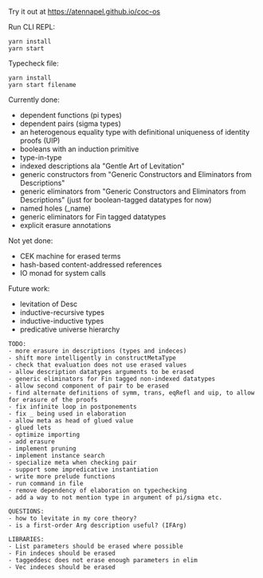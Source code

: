 Try it out at https://atennapel.github.io/coc-os

Run CLI REPL:
```
yarn install
yarn start
```

Typecheck file:
```
yarn install
yarn start filename
```

Currently done:
- dependent functions (pi types)
- dependent pairs (sigma types)
- an heterogenous equality type with definitional uniqueness of identity proofs (UIP)
- booleans with an induction primitive
- type-in-type
- indexed descriptions ala "Gentle Art of Levitation"
- generic constructors from "Generic Constructors and Eliminators from Descriptions"
- generic eliminators from "Generic Constructors and Eliminators from Descriptions" (just for boolean-tagged datatypes for now)
- named holes (_name)
- generic eliminators for Fin tagged datatypes
- explicit erasure annotations

Not yet done:
- CEK machine for erased terms
- hash-based content-addressed references
- IO monad for system calls

Future work:
- levitation of Desc
- inductive-recursive types
- inductive-inductive types
- predicative universe hierarchy

```
TODO:
- more erasure in descriptions (types and indeces)
- shift more intelligently in constructMetaType
- check that evaluation does not use erased values
- allow description datatypes arguments to be erased
- generic eliminators for Fin tagged non-indexed datatypes
- allow second component of pair to be erased
- find alternate definitions of symm, trans, eqRefl and uip, to allow for erasure of the proofs
- fix infinite loop in postponements
- fix _ being used in elaboration
- allow meta as head of glued value
- glued lets
- optimize importing
- add erasure
- implement pruning
- implement instance search
- specialize meta when checking pair
- support some impredicative instantiation
- write more prelude functions
- run command in file
- remove dependency of elaboration on typechecking
- add a way to not mention type in argument of pi/sigma etc.

QUESTIONS:
- how to levitate in my core theory?
- is a first-order Arg description useful? (IFArg)

LIBRARIES:
- List parameters should be erased where possible
- Fin indeces should be erased
- taggeddesc does not erase enough parameters in elim
- Vec indeces should be erased
```
